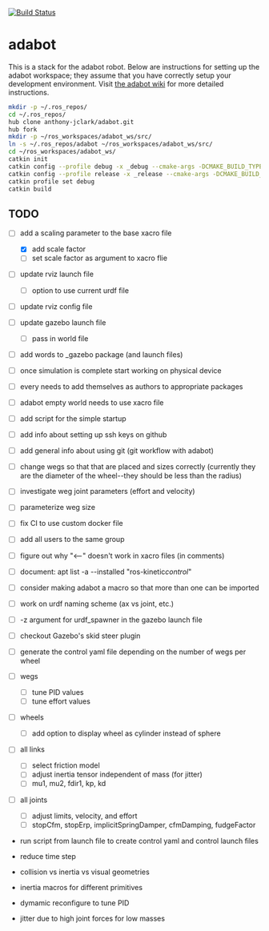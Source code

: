 
[![Build Status](https://travis-ci.org/anthony-jclark/adabot.svg?branch=master)](https://travis-ci.org/anthony-jclark/adabot)

# adabot

This is a stack for the adabot robot. Below are instructions for setting up the adabot workspace; they assume that you have correctly setup your development environment. Visit [the adabot wiki](https://github.com/anthony-jclark/adabot/wiki) for more detailed instructions.

```bash
mkdir -p ~/.ros_repos/
cd ~/.ros_repos/
hub clone anthony-jclark/adabot.git
hub fork
mkdir -p ~/ros_workspaces/adabot_ws/src/
ln -s ~/.ros_repos/adabot ~/ros_workspaces/adabot_ws/src/
cd ~/ros_workspaces/adabot_ws/
catkin init
catkin config --profile debug -x _debug --cmake-args -DCMAKE_BUILD_TYPE=Debug
catkin config --profile release -x _release --cmake-args -DCMAKE_BUILD_TYPE=Release
catkin profile set debug
catkin build
```

## TODO

- [ ] add a scaling parameter to the base xacro file
	+ [x] add scale factor
	+ [ ] set scale factor as argument to xacro flie
- [ ] update rviz launch file
    + [ ] option to use current urdf file
- [ ] update rviz config file
- [ ] update gazebo launch file
    + [ ] pass in world file
- [ ] add words to _gazebo package (and launch files)
- [ ] once simulation is complete start working on physical device
- [ ] every needs to add themselves as authors to appropriate packages
- [ ] adabot empty world needs to use xacro file
- [ ] add script for the simple startup
- [ ] add info about setting up ssh keys on github
- [ ] add general info about using git (git workflow with adabot)
- [ ] change wegs so that that are placed and sizes correctly (currently they are the diameter of the wheel--they should be less than the radius)
- [ ] investigate weg joint parameters (effort and velocity)
- [ ] parameterize weg size
- [ ] fix CI to use custom docker file
- [ ] add all users to the same group
- [ ] figure out why "<--" doesn't work in xacro files (in comments)
- [ ] document: apt list -a --installed "ros-kinetic*control*"
- [ ] consider making adabot a macro so that more than one can be imported
- [ ] work on urdf naming scheme (ax vs joint, etc.)
- [ ] -z argument for urdf_spawner in the gazebo launch file
- [ ] checkout Gazebo's skid steer plugin
- [ ] generate the control yaml file depending on the number of wegs per wheel


- [ ] wegs
    - [ ] tune PID values
    - [ ] tune effort values
- [ ] wheels
    - [ ] add option to display wheel as cylinder instead of sphere
- [ ] all links
    - [ ] select friction model
    - [ ] adjust inertia tensor independent of mass (for jitter)
    - [ ] mu1, mu2, fdir1, kp, kd
- [ ] all joints
    - [ ] adjust limits, velocity, and effort
    - [ ] stopCfm, stopErp, implicitSpringDamper, cfmDamping, fudgeFactor

- run script from launch file to create control yaml and control launch files
- reduce time step
- collision vs inertia vs visual geometries
- inertia macros for different primitives
- dymamic reconfigure to tune PID

- jitter due to high joint forces for low masses